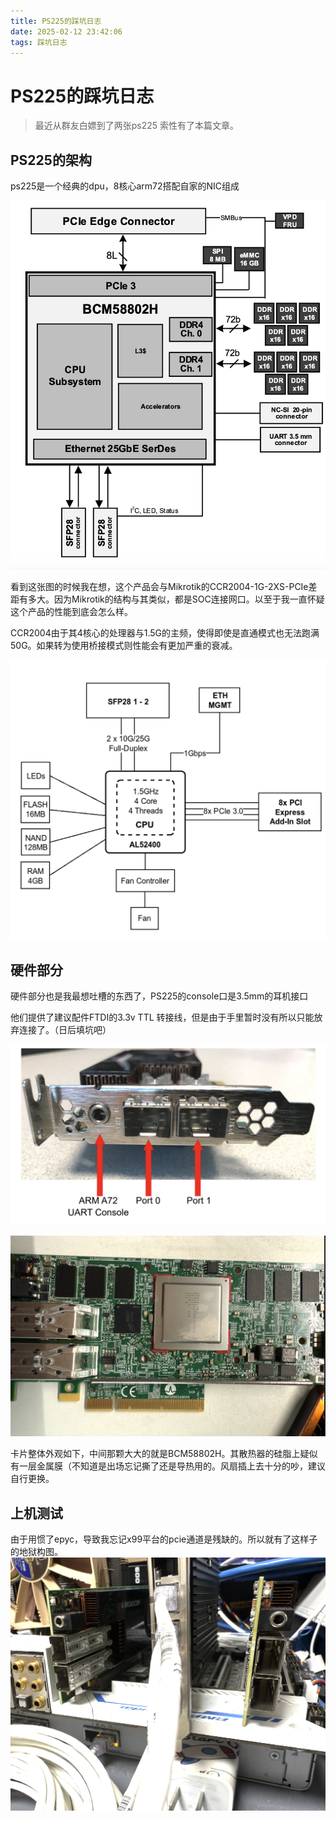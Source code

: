 ```yaml
---
title: PS225的踩坑日志
date: 2025-02-12 23:42:06
tags: 踩坑日志
---
```


# PS225的踩坑日志

> 最近从群友白嫖到了两张ps225 索性有了本篇文章。

## PS225的架构

ps225是一个经典的dpu，8核心arm72搭配自家的NIC组成

![](../img/Screen-uX0D2mEt.png)

看到这张图的时候我在想，这个产品会与Mikrotik的CCR2004-1G-2XS-PCIe差距有多大。因为Mikrotik的结构与其类似，都是SOC连接网口。以至于我一直怀疑这个产品的性能到底会怎么样。

CCR2004由于其4核心的处理器与1.5G的主频，使得即使是直通模式也无法跑满50G。如果转为使用桥接模式则性能会有更加严重的衰减。

![](../img/Screen-E38EfIW7.png)

## 硬件部分

硬件部分也是我最想吐槽的东西了，PS225的console口是3.5mm的耳机接口

他们提供了建议配件FTDI的3.3v TTL 转接线，但是由于手里暂时没有所以只能放弃连接了。（日后填坑吧）

![](../img/Screen-xfnm4RLW.png)

![Screen-BpmcwDwB](../img/Screen-BpmcwDwB.png)

卡片整体外观如下，中间那颗大大的就是BCM58802H。其散热器的硅脂上疑似有一层金属膜（不知道是出场忘记撕了还是导热用的。风扇插上去十分的吵，建议自行更换。

## 上机测试

由于用惯了epyc，导致我忘记x99平台的pcie通道是残缺的。所以就有了这样子的地狱构图。![](../img/Screen-tO9v944G.png)
